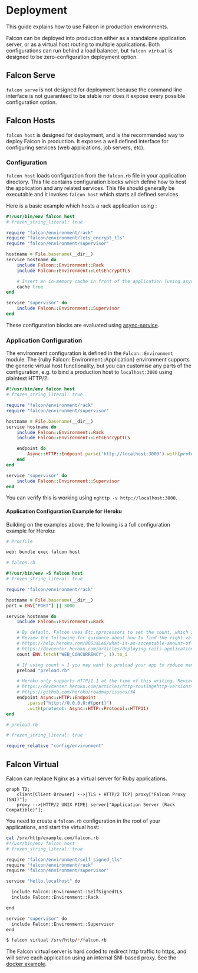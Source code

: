 # Deployment

This guide explains how to use Falcon in production environments.

Falcon can be deployed into production either as a standalone application server, or as a virtual host routing to multiple applications. Both configurations can run behind a load balancer, but `falcon virtual` is designed to be zero-configuration deployment option.

## Falcon Serve

`falcon serve` is not designed for deployment because the command line interface is not guaranteed to be stable nor does it expose every possible configuration option.

## Falcon Hosts

`falcon host` is designed for deployment, and is the recommended way to deploy Falcon in production. It exposes a well defined interface for configuring services (web applications, job servers, etc).

### Configuration

`falcon host` loads configuration from the `falcon.rb` file in your application directory. This file contains configuration blocks which define how to host the application and any related services. This file should generally be executable and it invokes `falcon host` which starts all defined services.

Here is a basic example which hosts a rack application using :

~~~ ruby
#!/usr/bin/env falcon host
# frozen_string_literal: true

require "falcon/environment/rack"
require "falcon/environment/lets_encrypt_tls"
require "falcon/environment/supervisor"

hostname = File.basename(__dir__)
service hostname do
	include Falcon::Environment::Rack
	include Falcon::Environment::LetsEncryptTLS

	# Insert an in-memory cache in front of the application (using async-http-cache).
	cache true
end

service "supervisor" do
	include Falcon::Environment::Supervisor
end
~~~

These configuration blocks are evaluated using [async-service](https://github.com/socketry/async-service).

### Application Configuration

The environment configuration is defined in the `Falcon::Environment` module. The {ruby Falcon::Environment::Application} environment supports the generic virtual host functionality, but you can customise any parts of the configuration, e.g. to bind a production host to `localhost:3000` using plaintext HTTP/2:

~~~ ruby
#!/usr/bin/env falcon host
# frozen_string_literal: true

require "falcon/environment/rack"
require "falcon/environment/supervisor"

hostname = File.basename(__dir__)
service hostname do
	include Falcon::Environment::Rack
	include Falcon::Environment::LetsEncryptTLS

	endpoint do
		Async::HTTP::Endpoint.parse('http://localhost:3000').with(protocol: Async::HTTP::Protocol::HTTP2)
	end
end

service "supervisor" do
	include Falcon::Environment::Supervisor
end
~~~

You can verify this is working using `nghttp -v http://localhost:3000`.

#### Application Configuration Example for Heroku

Building on the examples above, the following is a full configuration example for Heroku:

~~~ bash
# Procfile

web: bundle exec falcon host
~~~

~~~ ruby
# falcon.rb

#!/usr/bin/env -S falcon host
# frozen_string_literal: true

require "falcon/environment/rack"

hostname = File.basename(__dir__)
port = ENV["PORT"] || 3000

service hostname do
	include Falcon::Environment::Rack

	# By default, Falcon uses Etc.nprocessors to set the count, which is likely incorrect on shared hosts like Heroku.
	# Review the following for guidance about how to find the right value for your app:
	# https://help.heroku.com/88G3XLA6/what-is-an-acceptable-amount-of-dyno-load
	# https://devcenter.heroku.com/articles/deploying-rails-applications-with-the-puma-web-server#workers
	count ENV.fetch("WEB_CONCURRENCY", 1).to_i

	# If using count > 1 you may want to preload your app to reduce memory usage and increase performance:
	preload "preload.rb"

	# Heroku only supports HTTP/1.1 at the time of this writing. Review the following for possible updates in the future:
	# https://devcenter.heroku.com/articles/http-routing#http-versions-supported
	# https://github.com/heroku/roadmap/issues/34
	endpoint Async::HTTP::Endpoint
		.parse("http://0.0.0.0:#{port}")
		.with(protocol: Async::HTTP::Protocol::HTTP11)
end
~~~

~~~ ruby
# preload.rb

# frozen_string_literal: true

require_relative "config/environment"
~~~

## Falcon Virtual

Falcon can replace Nginx as a virtual server for Ruby applications.

~~~ mermaid
graph TD;
	client[Client Browser] -->|TLS + HTTP/2 TCP| proxy["Falcon Proxy (SNI)"];
	proxy -->|HTTP/2 UNIX PIPE| server["Application Server (Rack Compatible)"];
~~~

You need to create a `falcon.rb` configuration in the root of your applications, and start the virtual host:

~~~ bash
cat /srv/http/example.com/falcon.rb
#!/usr/bin/env falcon host
# frozen_string_literal: true

require "falcon/environment/self_signed_tls"
require "falcon/environment/rack"
require "falcon/environment/supervisor"

service "hello.localhost" do

  include Falcon::Environment::SelfSignedTLS
  include Falcon::Environment::Rack

end

service "supervisor" do
  include Falcon::Environment::Supervisor
end

$ falcon virtual /srv/http/*/falcon.rb
~~~

The Falcon virtual server is hard coded to redirect http traffic to https, and will serve each application using an internal SNI-based proxy.
See the [docker example](https://github.com/socketry/falcon-virtual-docker-example).
